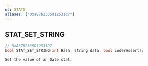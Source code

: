 ```yaml
---
ns: STATS
aliases: ["0xa87b2335d12531d7"]
---
```

## STAT_SET_STRING

```c
// 0xA87B2335D12531D7
bool STAT_SET_STRING(int Hash, string data, bool coderAssert);
```

```
Set the value of an Date stat.
```
